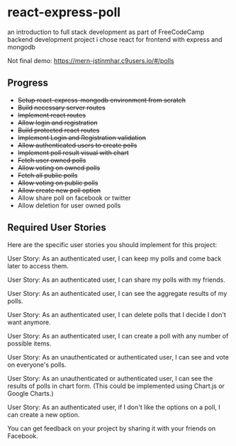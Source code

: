 # react-express-poll

an introduction to full stack development as part of FreeCodeCamp backend development project
i chose react for frontend with express and mongodb

Not final demo: https://mern-jstinmhar.c9users.io/#/polls

## Progress

 - ~~Setup react-express-mongodb environment from scratch~~
 - ~~Build necessary server routes~~
 - ~~Implement react routes~~ 
 - ~~Allow login and registration~~
 - ~~Build protected react routes~~
 - ~~Implement Login and Registration validation~~
 - ~~Allow authenticated users to create polls~~
 - ~~Implement poll result visual with chart~~
 - ~~Fetch user owned polls~~
 - ~~Allow voting on owned polls~~
 - ~~Fetch all public polls~~
 - ~~Allow voting on public polls~~
 - ~~Allow create new poll option~~
 -  Allow share poll on facebook or twitter
 -  Allow deletion for user owned polls

## Required User Stories
Here are the specific user stories you should implement for this project:

User Story: As an authenticated user, I can keep my polls and come back later to access them.

User Story: As an authenticated user, I can share my polls with my friends.

User Story: As an authenticated user, I can see the aggregate results of my polls.

User Story: As an authenticated user, I can delete polls that I decide I don't want anymore.

User Story: As an authenticated user, I can create a poll with any number of possible items.

User Story: As an unauthenticated or authenticated user, I can see and vote on everyone's polls.

User Story: As an unauthenticated or authenticated user, I can see the results of polls in chart form. (This could be implemented using Chart.js or Google Charts.)

User Story: As an authenticated user, if I don't like the options on a poll, I can create a new option.

You can get feedback on your project by sharing it with your friends on Facebook.


